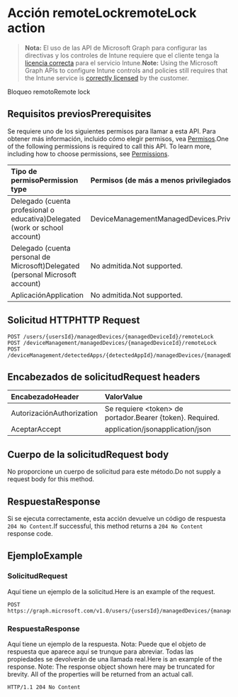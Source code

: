 # <a name="remotelock-action"></a><span data-ttu-id="05a55-101">Acción remoteLock</span><span class="sxs-lookup"><span data-stu-id="05a55-101">remoteLock action</span></span>

> <span data-ttu-id="05a55-102">**Nota:** El uso de las API de Microsoft Graph para configurar las directivas y los controles de Intune requiere que el cliente tenga la [licencia correcta](https://go.microsoft.com/fwlink/?linkid=839381) para el servicio Intune.</span><span class="sxs-lookup"><span data-stu-id="05a55-102">**Note:** Using the Microsoft Graph APIs to configure Intune controls and policies still requires that the Intune service is [correctly licensed](https://go.microsoft.com/fwlink/?linkid=839381) by the customer.</span></span>

<span data-ttu-id="05a55-103">Bloqueo remoto</span><span class="sxs-lookup"><span data-stu-id="05a55-103">Remote lock</span></span>
## <a name="prerequisites"></a><span data-ttu-id="05a55-104">Requisitos previos</span><span class="sxs-lookup"><span data-stu-id="05a55-104">Prerequisites</span></span>
<span data-ttu-id="05a55-p101">Se requiere uno de los siguientes permisos para llamar a esta API. Para obtener más información, incluido cómo elegir permisos, vea [Permisos](../../../concepts/permissions_reference.md).</span><span class="sxs-lookup"><span data-stu-id="05a55-p101">One of the following permissions is required to call this API. To learn more, including how to choose permissions, see [Permissions](../../../concepts/permissions_reference.md).</span></span>

|<span data-ttu-id="05a55-107">Tipo de permiso</span><span class="sxs-lookup"><span data-stu-id="05a55-107">Permission type</span></span>|<span data-ttu-id="05a55-108">Permisos (de más a menos privilegiados)</span><span class="sxs-lookup"><span data-stu-id="05a55-108">Permissions (from least to most privileged)</span></span>|
|:---|:---|
|<span data-ttu-id="05a55-109">Delegado (cuenta profesional o educativa)</span><span class="sxs-lookup"><span data-stu-id="05a55-109">Delegated (work or school account)</span></span>|<span data-ttu-id="05a55-110">DeviceManagementManagedDevices.PriviligedOperation.All</span><span class="sxs-lookup"><span data-stu-id="05a55-110">DeviceManagementManagedDevices.PriviligedOperation.All</span></span>|
|<span data-ttu-id="05a55-111">Delegado (cuenta personal de Microsoft)</span><span class="sxs-lookup"><span data-stu-id="05a55-111">Delegated (personal Microsoft account)</span></span>|<span data-ttu-id="05a55-112">No admitida.</span><span class="sxs-lookup"><span data-stu-id="05a55-112">Not supported.</span></span>|
|<span data-ttu-id="05a55-113">Aplicación</span><span class="sxs-lookup"><span data-stu-id="05a55-113">Application</span></span>|<span data-ttu-id="05a55-114">No admitida.</span><span class="sxs-lookup"><span data-stu-id="05a55-114">Not supported.</span></span>|

## <a name="http-request"></a><span data-ttu-id="05a55-115">Solicitud HTTP</span><span class="sxs-lookup"><span data-stu-id="05a55-115">HTTP Request</span></span>
<!-- {
  "blockType": "ignored"
}
-->
``` http
POST /users/{usersId}/managedDevices/{managedDeviceId}/remoteLock
POST /deviceManagement/managedDevices/{managedDeviceId}/remoteLock
POST /deviceManagement/detectedApps/{detectedAppId}/managedDevices/{managedDeviceId}/remoteLock
```

## <a name="request-headers"></a><span data-ttu-id="05a55-116">Encabezados de solicitud</span><span class="sxs-lookup"><span data-stu-id="05a55-116">Request headers</span></span>
|<span data-ttu-id="05a55-117">Encabezado</span><span class="sxs-lookup"><span data-stu-id="05a55-117">Header</span></span>|<span data-ttu-id="05a55-118">Valor</span><span class="sxs-lookup"><span data-stu-id="05a55-118">Value</span></span>|
|:---|:---|
|<span data-ttu-id="05a55-119">Autorización</span><span class="sxs-lookup"><span data-stu-id="05a55-119">Authorization</span></span>|<span data-ttu-id="05a55-120">Se requiere &lt;token&gt; de portador.</span><span class="sxs-lookup"><span data-stu-id="05a55-120">Bearer {token}. Required.</span></span>|
|<span data-ttu-id="05a55-121">Aceptar</span><span class="sxs-lookup"><span data-stu-id="05a55-121">Accept</span></span>|<span data-ttu-id="05a55-122">application/json</span><span class="sxs-lookup"><span data-stu-id="05a55-122">application/json</span></span>|

## <a name="request-body"></a><span data-ttu-id="05a55-123">Cuerpo de la solicitud</span><span class="sxs-lookup"><span data-stu-id="05a55-123">Request body</span></span>
<span data-ttu-id="05a55-124">No proporcione un cuerpo de solicitud para este método.</span><span class="sxs-lookup"><span data-stu-id="05a55-124">Do not supply a request body for this method.</span></span>

## <a name="response"></a><span data-ttu-id="05a55-125">Respuesta</span><span class="sxs-lookup"><span data-stu-id="05a55-125">Response</span></span>
<span data-ttu-id="05a55-126">Si se ejecuta correctamente, esta acción devuelve un código de respuesta `204 No Content`.</span><span class="sxs-lookup"><span data-stu-id="05a55-126">If successful, this method returns a `204 No Content` response code.</span></span>

## <a name="example"></a><span data-ttu-id="05a55-127">Ejemplo</span><span class="sxs-lookup"><span data-stu-id="05a55-127">Example</span></span>
### <a name="request"></a><span data-ttu-id="05a55-128">Solicitud</span><span class="sxs-lookup"><span data-stu-id="05a55-128">Request</span></span>
<span data-ttu-id="05a55-129">Aquí tiene un ejemplo de la solicitud.</span><span class="sxs-lookup"><span data-stu-id="05a55-129">Here is an example of the request.</span></span>
``` http
POST https://graph.microsoft.com/v1.0/users/{usersId}/managedDevices/{managedDeviceId}/remoteLock
```

### <a name="response"></a><span data-ttu-id="05a55-130">Respuesta</span><span class="sxs-lookup"><span data-stu-id="05a55-130">Response</span></span>
<span data-ttu-id="05a55-p102">Aquí tiene un ejemplo de la respuesta. Nota: Puede que el objeto de respuesta que aparece aquí se trunque para abreviar. Todas las propiedades se devolverán de una llamada real.</span><span class="sxs-lookup"><span data-stu-id="05a55-p102">Here is an example of the response. Note: The response object shown here may be truncated for brevity. All of the properties will be returned from an actual call.</span></span>
``` http
HTTP/1.1 204 No Content
```



